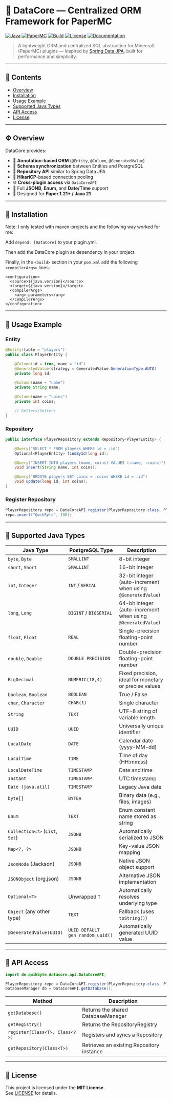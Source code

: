 # 🧠 DataCore — Centralized ORM Framework for PaperMC

[![Java](https://img.shields.io/badge/Java-21-orange?logo=openjdk)](https://www.oracle.com/de/java/)
[![PaperMC](https://img.shields.io/badge/API-Paper%201.21-blue?logo=minecraft)](https://papermc.io)
[![Build](https://img.shields.io/badge/Build-Maven-green?logo=apachemaven)](https://maven.apache.org)
[![License](https://img.shields.io/badge/License-MIT-lightgrey.svg)](LICENSE)
[![Documentation](https://img.shields.io/badge/Docs-blue)](https://qwikbyte.github.io/DataCore/)

> A lightweight ORM and centralized SQL abstraction for Minecraft (PaperMC) plugins — Inspired by [Spring Data JPA](https://spring.io/projects/spring-data-jpa), built for performance and simplicity.

---

## 📖 Contents
- [Overview](#️-overview)
- [Installation](#-installation)
- [Usage Example](#-usage-example)
- [Supported Java Types](#-supported-java-types)
- [API Access](#-api-access)
- [License](#-license)

---

## ⚙️ Overview

DataCore provides:
- 🧩 **Annotation-based ORM** (`@Entity`, `@Column`, `@GeneratedValue`)
- 🔄 **Schema synchronization** between Entities and PostgreSQL
- 🧠 **Repository API** similar to Spring Data JPA
- 💾 **HikariCP**-based connection pooling
- 🌐 **Cross-plugin access** via `DataCoreAPI`
- 🧰 Full **JSONB**, **Enum**, and **Date/Time** support
- 🧱 Designed for **Paper 1.21+ / Java 21**

---

## 🚀 Installation

Note: I only tested with maven-projects and the following way worked for me:

Add `depend: [DataCore]` to your plugin.yml.

Then add the DataCore plugin as dependency in your project.

Finally, in the `<build>` section in your `pom.xml` add the following `<compilerArgs>` lines:

```xaml
<configuration>
  <source>${java.version}</source>
  <target>${java.version}</target>
  <compilerArgs>
    <arg>-parameters</arg>
  </compilerArgs>
</configuration>
```

---

## 🧩 Usage Example

### Entity

```java
@Entity(table = "players")
public class PlayerEntity {

    @Column(id = true, name = "id")
    @GeneratedValue(strategy = GeneratedValue.GenerationType.AUTO)
    private long id;

    @Column(name = "name")
    private String name;

    @Column(name = "coins")
    private int coins;

    // Getters/Setters
}
```
### Repository
```java
public interface PlayerRepository extends Repository<PlayerEntity> {

    @Query("SELECT * FROM players WHERE id = :id")
    Optional<PlayerEntity> findById(long id);

    @Query("INSERT INTO players (name, coins) VALUES (:name, :coins)")
    void insert(String name, int coins);

    @Query("UPDATE players SET coins = :coins WHERE id = :id")
    void update(long id, int coins);
}
```
### Register Repository
```java
PlayerRepository repo = DataCoreAPI.register(PlayerRepository.class, PlayerEntity.class);
repo.insert("QwikByte", 100);
```
---

## 🧠 Supported Java Types

| Java Type                       | PostgreSQL Type                  | Description                                                  |
| ------------------------------- | -------------------------------- | ------------------------------------------------------------ |
| `byte`, `Byte`                  | `SMALLINT`                       | 8-bit integer                                                |
| `short`, `Short`                | `SMALLINT`                       | 16-bit integer                                               |
| `int`, `Integer`                | `INT` / `SERIAL`                 | 32-bit integer (auto-increment when using `@GeneratedValue`) |
| `long`, `Long`                  | `BIGINT` / `BIGSERIAL`           | 64-bit integer (auto-increment when using `@GeneratedValue`) |
| `float`, `Float`                | `REAL`                           | Single-precision floating-point number                       |
| `double`, `Double`              | `DOUBLE PRECISION`               | Double-precision floating-point number                       |
| `BigDecimal`                    | `NUMERIC(18,4)`                  | Fixed precision, ideal for monetary or precise values        |
| `boolean`, `Boolean`            | `BOOLEAN`                        | True / False                                                 |
| `char`, `Character`             | `CHAR(1)`                        | Single character                                             |
| `String`                        | `TEXT`                           | UTF-8 string of variable length                              |
| `UUID`                          | `UUID`                           | Universally unique identifier                                |
| `LocalDate`                     | `DATE`                           | Calendar date (yyyy-MM-dd)                                   |
| `LocalTime`                     | `TIME`                           | Time of day (HH:mm:ss)                                       |
| `LocalDateTime`                 | `TIMESTAMP`                      | Date and time                                                |
| `Instant`                       | `TIMESTAMP`                      | UTC timestamp                                                |
| `Date (java.util)`              | `TIMESTAMP`                      | Legacy Java date                                             |
| `byte[]`                        | `BYTEA`                          | Binary data (e.g., files, images)                            |
| `Enum`                          | `TEXT`                           | Enum constant name stored as string                          |
| `Collection<?>` (`List`, `Set`) | `JSONB`                          | Automatically serialized to JSON                             |
| `Map<?, ?>`                     | `JSONB`                          | Key-value JSON mapping                                       |
| `JsonNode` (Jackson)            | `JSONB`                          | Native JSON object support                                   |
| `JSONObject` (org.json)         | `JSONB`                          | Alternative JSON implementation                              |
| `Optional<T>`                   | Unwrapped `T`                    | Automatically resolves underlying type                       |
| `Object` (any other type)       | `TEXT`                           | Fallback (uses `toString()`)                                 |
| `@GeneratedValue(UUID)`         | `UUID DEFAULT gen_random_uuid()` | Automatically generated UUID value                           |

---
## 🔌 API Access

```java
import de.qwikbyte.datacore.api.DataCoreAPI;

PlayerRepository repo = DataCoreAPI.register(PlayerRepository.class, PlayerEntity.class);
DatabaseManager db = DataCoreAPI.getDatabase();

```

| Method                         | Description                               |
| ------------------------------ | ----------------------------------------- |
| `getDatabase()`                | Returns the shared DatabaseManager        |
| `getRegistry()`                | Returns the RepositoryRegistry            |
| `register(Class<T>, Class<?>)` | Registers and syncs a Repository          |
| `getRepository(Class<T>)`      | Retrieves an existing Repository instance |

---
## 📄 License
This project is licensed under the **MIT License**.  
See [LICENSE](https://github.com/QwikByte/DataCore/blob/master/LICENSE) for details.
